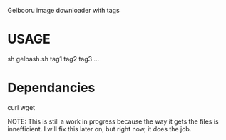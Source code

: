 Gelbooru image downloader with tags

# USAGE
sh gelbash.sh tag1 tag2 tag3 ...

# Dependancies
curl
wget


NOTE: This is still a work in progress because the way it gets the files is innefficient.
    I will fix this later on, but right now, it does the job.
